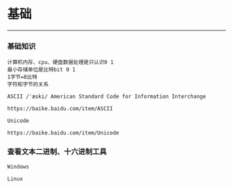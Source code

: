 # 基础
__________________________________________

### 基础知识

    计算机内存、cpu、硬盘数据处理是只认识0 1 
    最小存储单位是比特bit 0 1
    1字节=8比特
    字符和字节的关系
    
    ASCII /ˈæski/ American Standard Code for Information Interchange
    
    https://baike.baidu.com/item/ASCII
    
    Unicode
    
    https://baike.baidu.com/item/Unicode
    
    
### 查看文本二进制、十六进制工具

    Windows 
    
    Linux
